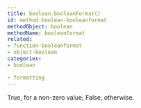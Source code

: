```yaml
---
title: boolean.booleanFormat()
id: method-boolean-booleanformat
methodObject: boolean
methodName: booleanFormat
related:
- function-booleanformat
- object-boolean
categories:
- boolean

- formatting
---
```


True, for a non-zero value; False, otherwise.